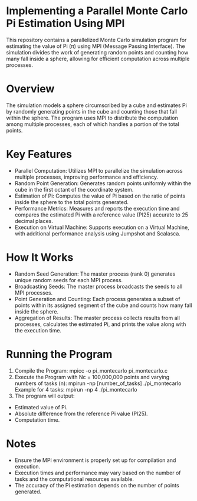 # Implementing a Parallel Monte Carlo Pi Estimation Using MPI
This repository contains a parallelized Monte Carlo simulation program for estimating the value of Pi (π) using MPI (Message Passing Interface). The simulation divides the work of generating random points and counting how many fall inside a sphere, allowing for efficient computation across multiple processes.

# Overview
The simulation models a sphere circumscribed by a cube and estimates Pi by randomly generating points in the cube and counting those that fall within the sphere. The program uses MPI to distribute the computation among multiple processes, each of which handles a portion of the total points.

# Key Features
* Parallel Computation: Utilizes MPI to parallelize the simulation across multiple processes, improving performance and efficiency.
* Random Point Generation: Generates random points uniformly within the cube in the first octant of the coordinate system.
* Estimation of Pi: Computes the value of Pi based on the ratio of points inside the sphere to the total points generated.
* Performance Metrics: Measures and reports the execution time and compares the estimated Pi with a reference value (PI25) accurate to 25 decimal places.
* Execution on Virtual Machine: Supports execution on a Virtual Machine, with additional performance analysis using Jumpshot and Scalasca.

# How It Works
* Random Seed Generation: The master process (rank 0) generates unique random seeds for each MPI process.
* Broadcasting Seeds: The master process broadcasts the seeds to all MPI processes.
* Point Generation and Counting: Each process generates a subset of points within its assigned segment of the cube and counts how many fall inside the sphere.
* Aggregation of Results: The master process collects results from all processes, calculates the estimated Pi, and prints the value along with the execution time.

# Running the Program
1) Compile the Program:
mpicc -o pi_montecarlo pi_montecarlo.c
2) Execute the Program with Nc = 100,000,000 points and varying numbers of tasks (n):
mpirun -np [number_of_tasks] ./pi_montecarlo
Example for 4 tasks:
mpirun -np 4 ./pi_montecarlo
3) The program will output:
* Estimated value of Pi.
* Absolute difference from the reference Pi value (PI25).
* Computation time.

# Notes
* Ensure the MPI environment is properly set up for compilation and execution.
* Execution times and performance may vary based on the number of tasks and the computational resources available.
* The accuracy of the Pi estimation depends on the number of points generated.

